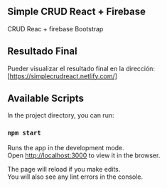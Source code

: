 ## Simple CRUD React + Firebase

CRUD Reac + firebase
Bootstrap

## Resultado Final

Pueder visualizar el resultado final en la dirección: 
[https://simplecrudreact.netlify.com/]

## Available Scripts

In the project directory, you can run:

### `npm start`

Runs the app in the development mode.<br>
Open [http://localhost:3000](http://localhost:3000) to view it in the browser.

The page will reload if you make edits.<br>
You will also see any lint errors in the console.

